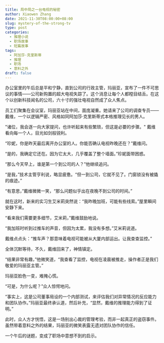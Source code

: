 ```yaml
---
title: 局中局之一台电视的秘密
author: Xiaowen Zhang
date: 2021-11-30T08:00:00+08:00
slug: mystery-of-the-strong-tv
type: post
categories:
  - 推理小说
  - 职场故事
  - 短篇故事
tags:
  - 阿加莎·克里斯蒂
  - 推理
  - 职场
  - 意料之外
draft: false
---
```


办公室里的午后总是平和宁静，直到公司的行政主管，玛丽亚，宣布了一件不可思议的事情——公司新购置的超大电视失踪了。这个消息让每个人都瞠目结舌。在这个以创新科技闻名的公司，六十寸的强壮电视自然成了众人焦点。

员工们聚集在会议室，玛丽亚站在中间，面庞凝重。她请来了公司的调查专员——戴维，一个以逻辑严密、风格如同阿加莎·克里斯蒂式本格推理见长的男人。

"诸位，我会逐一向大家提问，也许听起来有些繁琐，但这是必要的步骤。" 戴维看向每一个人，目光如剑般锐利。

“珍妮，你是昨天最后离开办公室的人。你能否确认电视昨晚还在？”戴维问。

“是的，我确定它还在。因为它太大，几乎覆盖了整个墙面。”珍妮面带困惑。

“那么今天早上，谁是第一个到公司的人？”他继续追问。

“是我，”技术主管亨利说，略显疲惫。“但一到公司，它就不见了。门窗锁没有被撬的痕迹。”

“有意思，”戴维微微一笑，“那么问题似乎出在夜晚不到公司的时间。”

就在这时，新来的实习生艾米莉突然说：“我昨晚加班，可能有些线索。”屋里瞬间安静下来。

“看来我们需要更多细节，艾米莉，”戴维鼓励地说。

“我加班时听到过推车的声音，但因为太累，我没有多想。”艾米莉说道。

戴维点点头：“推车声？那意味着电视可能被从大厦内部运出。让我查查监控。”

全体沉默等待，不久，戴维回来了，神情镇定。

“结果非常有趣，”他微笑道，“我查看了监控，电视在凌晨被推走，操作者正是我们敬爱的玛丽亚主管。”

玛丽亚脸色一变，难掩心慌。

“可是，为什么呢？”众人惊愕地问。

“事实上，这是公司董事局设的一个内部测试，来评估我们对异常情况的反应能力和团队协作。”玛丽亚最终承认道，然后补充，“显然，戴维的推理能力得到了证明。”

此时，众人方才恍悟，这是一场别出心裁的管理考验，而非一起真正的盗窃事件。虽然带着意料之外的结果，玛丽亚的微笑表露无遗对团队协作的信任。

一个午后的谜题，变成了职场中意想不到的启示。